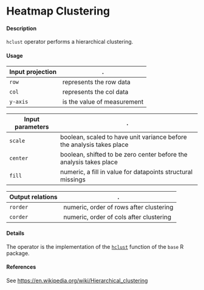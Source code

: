 # Heatmap Clustering

#### Description

`hclust` operator performs a hierarchical clustering.

#### Usage

Input projection|.
---|---
`row`   | represents the row data
`col`   | represents the col data
`y-axis`| is the value of measurement

Input parameters|.
---|---
`scale`   | boolean, scaled to have unit variance before the analysis takes place
`center`  | boolean, shifted to be zero center before the analysis takes place
`fill` | numeric, a fill in value for datapoints structural missings

Output relations|.
---|---
`rorder`| numeric, order of rows after clustering
`corder`| numeric, order of cols after clustering

#### Details

The operator is the implementation of the [`hclust`](https://www.rdocumentation.org/packages/stats/versions/3.6.2/topics/hclust) function of the `base` R package.

#### References

See https://en.wikipedia.org/wiki/Hierarchical_clustering
